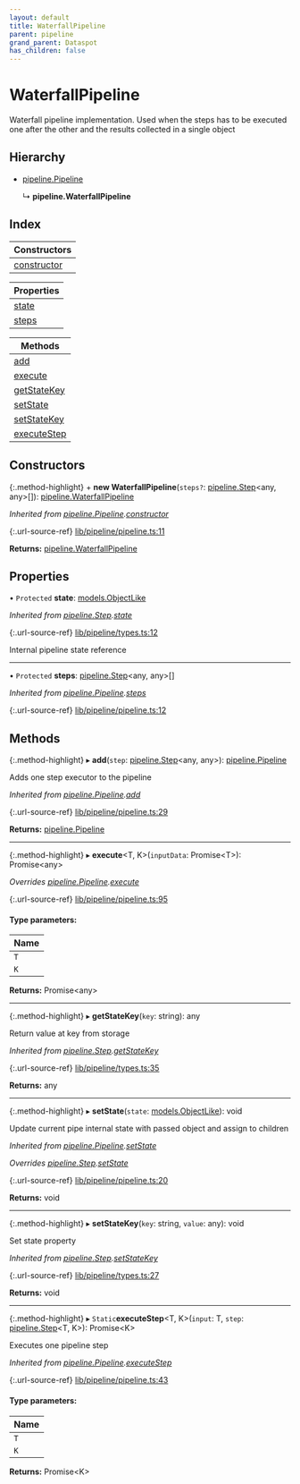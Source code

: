 ```yaml
---
layout: default
title: WaterfallPipeline
parent: pipeline
grand_parent: Dataspot
has_children: false
---
```


# WaterfallPipeline

Waterfall pipeline implementation. Used when the steps
has to be executed one after the other and the results collected in a single object

## Hierarchy

* [pipeline.Pipeline](pipeline_pipeline)

  ↳ **pipeline.WaterfallPipeline**

## Index

| Constructors |
|-----------|
| [constructor](#constructor) |

| Properties |
|-----------|
| [state](#state) |
| [steps](#steps) |

| Methods |
|-----------|
| [add](#add) |
| [execute](#execute) |
| [getStateKey](#getstatekey) |
| [setState](#setstate) |
| [setStateKey](#setstatekey) |
| [executeStep](#executestep) |

## Constructors

{:.method-highlight}
\+ **new WaterfallPipeline**(`steps?`: [pipeline.Step](pipeline_step)\<any, any>[]): [pipeline.WaterfallPipeline](pipeline_waterfallpipeline)

*Inherited from [pipeline.Pipeline](pipeline_pipeline).[constructor](pipeline_pipeline#constructor)*

{:.url-source-ref}
[lib/pipeline/pipeline.ts:11](https://github.com/ascentcore/dataspot/blob/ab10b2a/lib/pipeline/pipeline.ts#L11)

**Returns:** [pipeline.WaterfallPipeline](pipeline_waterfallpipeline)

## Properties

• `Protected` **state**: [models.ObjectLike](../interfaces/models_objectlike)

*Inherited from [pipeline.Step](pipeline_step).[state](pipeline_step#state)*

{:.url-source-ref}
[lib/pipeline/types.ts:12](https://github.com/ascentcore/dataspot/blob/ab10b2a/lib/pipeline/types.ts#L12)

Internal pipeline state reference

___

• `Protected` **steps**: [pipeline.Step](pipeline_step)\<any, any>[]

*Inherited from [pipeline.Pipeline](pipeline_pipeline).[steps](pipeline_pipeline#steps)*

{:.url-source-ref}
[lib/pipeline/pipeline.ts:12](https://github.com/ascentcore/dataspot/blob/ab10b2a/lib/pipeline/pipeline.ts#L12)

## Methods

{:.method-highlight}
▸ **add**(`step`: [pipeline.Step](pipeline_step)\<any, any>): [pipeline.Pipeline](pipeline_pipeline)

Adds one step executor to the pipeline

*Inherited from [pipeline.Pipeline](pipeline_pipeline).[add](pipeline_pipeline#add)*

{:.url-source-ref}
[lib/pipeline/pipeline.ts:29](https://github.com/ascentcore/dataspot/blob/ab10b2a/lib/pipeline/pipeline.ts#L29)

**Returns:** [pipeline.Pipeline](pipeline_pipeline)

___

{:.method-highlight}
▸ **execute**\<T, K>(`inputData`: Promise\<T>): Promise\<any>

*Overrides [pipeline.Pipeline](pipeline_pipeline).[execute](pipeline_pipeline#execute)*

{:.url-source-ref}
[lib/pipeline/pipeline.ts:95](https://github.com/ascentcore/dataspot/blob/ab10b2a/lib/pipeline/pipeline.ts#L95)

#### Type parameters:

Name |
------ |
`T` |
`K` |

**Returns:** Promise\<any>

___

{:.method-highlight}
▸ **getStateKey**(`key`: string): any

Return value at key from storage

*Inherited from [pipeline.Step](pipeline_step).[getStateKey](pipeline_step#getstatekey)*

{:.url-source-ref}
[lib/pipeline/types.ts:35](https://github.com/ascentcore/dataspot/blob/ab10b2a/lib/pipeline/types.ts#L35)

**Returns:** any

___

{:.method-highlight}
▸ **setState**(`state`: [models.ObjectLike](../interfaces/models_objectlike)): void

Update current pipe internal state with passed object and assign to children

*Inherited from [pipeline.Pipeline](pipeline_pipeline).[setState](pipeline_pipeline#setstate)*

*Overrides [pipeline.Step](pipeline_step).[setState](pipeline_step#setstate)*

{:.url-source-ref}
[lib/pipeline/pipeline.ts:20](https://github.com/ascentcore/dataspot/blob/ab10b2a/lib/pipeline/pipeline.ts#L20)

**Returns:** void

___

{:.method-highlight}
▸ **setStateKey**(`key`: string, `value`: any): void

Set state property

*Inherited from [pipeline.Step](pipeline_step).[setStateKey](pipeline_step#setstatekey)*

{:.url-source-ref}
[lib/pipeline/types.ts:27](https://github.com/ascentcore/dataspot/blob/ab10b2a/lib/pipeline/types.ts#L27)

**Returns:** void

___

{:.method-highlight}
▸ `Static`**executeStep**\<T, K>(`input`: T, `step`: [pipeline.Step](pipeline_step)\<T, K>): Promise\<K>

Executes one pipeline step

*Inherited from [pipeline.Pipeline](pipeline_pipeline).[executeStep](pipeline_pipeline#executestep)*

{:.url-source-ref}
[lib/pipeline/pipeline.ts:43](https://github.com/ascentcore/dataspot/blob/ab10b2a/lib/pipeline/pipeline.ts#L43)

#### Type parameters:

Name |
------ |
`T` |
`K` |

**Returns:** Promise\<K>
